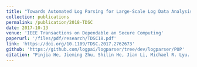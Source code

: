 ```yaml
---
title: "Towards Automated Log Parsing for Large-Scale Log Data Analysis"
collection: publications
permalink: /publication/2018-TDSC
date: 2017-10-13
venue: 'IEEE Transactions on Dependable an Secure Computing'
paperurl: '/files/pdf/research/TDSC18.pdf'
link: 'https://doi.org/10.1109/TDSC.2017.2762673'
github: 'https://github.com/logpai/logparser/tree/dev/logparser/POP'
citation: "Pinjia He, Jieming Zhu, Shilin He, Jian Li, Michael R. Lyu. <br><i>TDSC'18: IEEE Transactions on Dependable an Secure Computing</i>"
---
```

